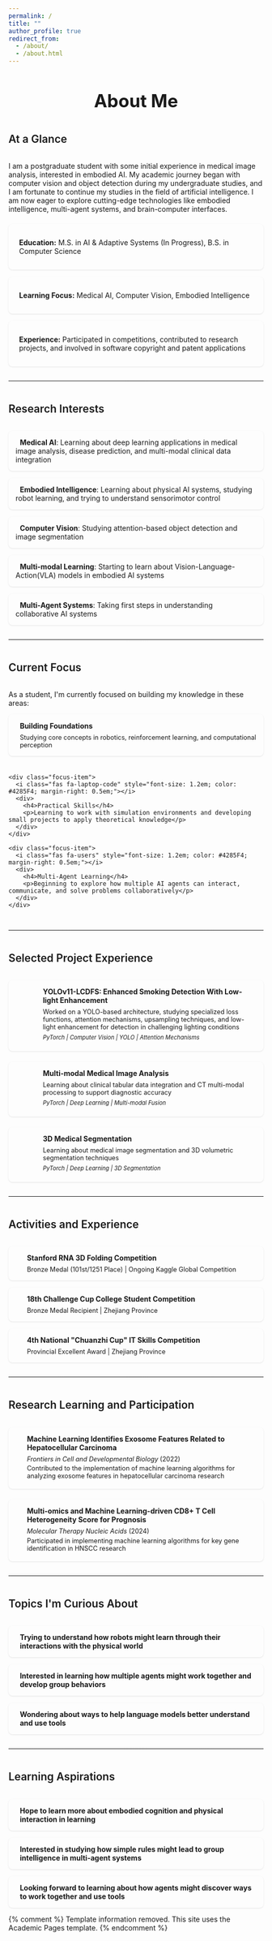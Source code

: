 ```yaml
---
permalink: /
title: ""
author_profile: true
redirect_from: 
  - /about/
  - /about.html
---
```


<div style="text-align: center; margin-bottom: 2em;">
  <h1 style="font-size: 2.5em; color: var(--global-text-color);">About Me</h1>
</div>

## At a Glance

I am a postgraduate student with some initial experience in medical image analysis, interested in embodied AI. My academic journey began with computer vision and object detection during my undergraduate studies, and I am fortunate to continue my studies in the field of artificial intelligence. I am now eager to explore cutting-edge technologies like embodied intelligence, multi-agent systems, and brain-computer interfaces.

<div class="highlight-box">
  <div class="highlight-item">
    <i class="fas fa-graduation-cap" style="font-size: 1.2em; color: #4285F4;"></i>
    <p><strong>Education:</strong> M.S. in AI & Adaptive Systems (In Progress), B.S. in Computer Science</p>
  </div>
  <div class="highlight-item">
    <i class="fas fa-flask" style="font-size: 1.2em; color: #4285F4;"></i>
    <p><strong>Learning Focus:</strong> Medical AI, Computer Vision, Embodied Intelligence</p>
  </div>
  <div class="highlight-item">
    <i class="fas fa-trophy" style="font-size: 1.2em; color: #4285F4;"></i>
    <p><strong>Experience:</strong> Participated in competitions, contributed to research projects, and involved in software copyright and patent applications</p>
  </div>
</div>

---

## Research Interests

<div class="research-interests">
  <div>
    <i class="fas fa-brain" style="font-size: 1.2em; color: #4285F4; margin-right: 0.5em;"></i>
    <strong>Medical AI</strong>: Learning about deep learning applications in medical image analysis, disease prediction, and multi-modal clinical data integration
  </div>
  <div>
    <i class="fas fa-robot" style="font-size: 1.2em; color: #4285F4; margin-right: 0.5em;"></i>
    <strong>Embodied Intelligence</strong>: Learning about physical AI systems, studying robot learning, and trying to understand sensorimotor control
  </div>
  <div>
    <i class="fas fa-eye" style="font-size: 1.2em; color: #4285F4; margin-right: 0.5em;"></i>
    <strong>Computer Vision</strong>: Studying attention-based object detection and image segmentation
  </div>
  <div>
    <i class="fas fa-project-diagram" style="font-size: 1.2em; color: #4285F4; margin-right: 0.5em;"></i>
    <strong>Multi-modal Learning</strong>: Starting to learn about Vision-Language-Action(VLA) models in embodied AI systems
  </div>
  <div>
    <i class="fas fa-users" style="font-size: 1.2em; color: #4285F4; margin-right: 0.5em;"></i>
    <strong>Multi-Agent Systems</strong>: Taking first steps in understanding collaborative AI systems
  </div>
</div>

---

## Current Focus

<div class="current-focus">
  <p>As a student, I'm currently focused on building my knowledge in these areas:</p>
  
  <div class="focus-grid">
    <div class="focus-item">
      <i class="fas fa-book-open" style="font-size: 1.2em; color: #4285F4; margin-right: 0.5em;"></i>
      <div>
        <h4>Building Foundations</h4>
        <p>Studying core concepts in robotics, reinforcement learning, and computational perception</p>
      </div>
    </div>
    
    <div class="focus-item">
      <i class="fas fa-laptop-code" style="font-size: 1.2em; color: #4285F4; margin-right: 0.5em;"></i>
      <div>
        <h4>Practical Skills</h4>
        <p>Learning to work with simulation environments and developing small projects to apply theoretical knowledge</p>
      </div>
    </div>
    
    <div class="focus-item">
      <i class="fas fa-users" style="font-size: 1.2em; color: #4285F4; margin-right: 0.5em;"></i>
      <div>
        <h4>Multi-Agent Learning</h4>
        <p>Beginning to explore how multiple AI agents can interact, communicate, and solve problems collaboratively</p>
      </div>
    </div>
  </div>
</div>

---

## Selected Project Experience

<div class="projects-preview">
  <div class="project-card">
    <div class="project-icon">
      <i class="fas fa-project-diagram" style="font-size: 1.5em; color: #4285F4;"></i>
    </div>
    <div class="project-details">
      <h4>YOLOv11-LCDFS: Enhanced Smoking Detection With Low-light Enhancement</h4>
      <p>Worked on a YOLO-based architecture, studying specialized loss functions, attention mechanisms, upsampling techniques, and low-light enhancement for detection in challenging lighting conditions</p>
      <p class="tech-used">PyTorch | Computer Vision | YOLO | Attention Mechanisms</p>
    </div>
  </div>
  
  <div class="project-card">
    <div class="project-icon">
      <i class="fas fa-microscope" style="font-size: 1.5em; color: #4285F4;"></i>
    </div>
    <div class="project-details">
      <h4>Multi-modal Medical Image Analysis</h4>
      <p>Learning about clinical tabular data integration and CT multi-modal processing to support diagnostic accuracy</p>
      <p class="tech-used">PyTorch | Deep Learning | Multi-modal Fusion</p>
    </div>
  </div>
  
  <div class="project-card">
    <div class="project-icon">
      <i class="fas fa-microscope" style="font-size: 1.5em; color: #4285F4;"></i>
    </div>
    <div class="project-details">
      <h4>3D Medical Segmentation</h4>
      <p>Learning about medical image segmentation and 3D volumetric segmentation techniques</p>
      <p class="tech-used">PyTorch | Deep Learning | 3D Segmentation</p>
    </div>
  </div>
</div>

---

## Activities and Experience

<div class="achievements-preview">
  <div class="achievement-card">
    <i class="fas fa-trophy" style="font-size: 1.2em; color: #D4AF37; margin-right: 0.5em;"></i>
    <div>
      <h4>Stanford RNA 3D Folding Competition</h4>
      <p>Bronze Medal (101st/1251 Place) | Ongoing Kaggle Global Competition</p>
    </div>
  </div>

  <div class="achievement-card">
    <i class="fas fa-medal" style="font-size: 1.2em; color: #CD7F32; margin-right: 0.5em;"></i>
    <div>
      <h4>18th Challenge Cup College Student Competition</h4>
      <p>Bronze Medal Recipient | Zhejiang Province</p>
    </div>
  </div>
  
  <div class="achievement-card">
    <i class="fas fa-award" style="font-size: 1.2em; color: #4285F4; margin-right: 0.5em;"></i>
    <div>
      <h4>4th National "Chuanzhi Cup" IT Skills Competition</h4>
      <p>Provincial Excellent Award | Zhejiang Province</p>
    </div>
  </div>
</div>

---

## Research Learning and Participation

<div class="publication-preview">
  <div class="publication-card">
    <i class="fas fa-file-alt" style="font-size: 1.2em; color: var(--global-text-color); margin-right: 0.5em;"></i>
    <div>
      <h4>Machine Learning Identifies Exosome Features Related to Hepatocellular Carcinoma</h4>
      <p><em>Frontiers in Cell and Developmental Biology</em> (2022)</p>
      <p>Contributed to the implementation of machine learning algorithms for analyzing exosome features in hepatocellular carcinoma research</p>
    </div>
  </div>
  
  <div class="publication-card">
    <i class="fas fa-file-alt" style="font-size: 1.2em; color: var(--global-text-color); margin-right: 0.5em;"></i>
    <div>
      <h4>Multi-omics and Machine Learning-driven CD8+ T Cell Heterogeneity Score for Prognosis</h4>
      <p><em>Molecular Therapy Nucleic Acids</em> (2024)</p>
      <p>Participated in implementing machine learning algorithms for key gene identification in HNSCC research</p>
    </div>
  </div>
</div>

---

## Topics I'm Curious About

<div class="curious-about">
  <div class="question-item">
    <h4><i class="fas fa-question-circle" style="font-size: 1.2em; color: #4285F4; margin-right: 0.5em;"></i>Trying to understand how robots might learn through their interactions with the physical world</h4>
  </div>
  
  <div class="question-item">
    <h4><i class="fas fa-question-circle" style="font-size: 1.2em; color: #4285F4; margin-right: 0.5em;"></i>Interested in learning how multiple agents might work together and develop group behaviors</h4>
  </div>
  
  <div class="question-item">
    <h4><i class="fas fa-question-circle" style="font-size: 1.2em; color: #4285F4; margin-right: 0.5em;"></i>Wondering about ways to help language models better understand and use tools</h4>
  </div>
</div>

---

## Learning Aspirations

<div class="future-goals">
  <div class="goal-item">
    <h4><i class="fas fa-lightbulb" style="font-size: 1.2em; color: #4285F4; margin-right: 0.5em;"></i>Hope to learn more about embodied cognition and physical interaction in learning</h4>
  </div>
  
  <div class="goal-item">
    <h4><i class="fas fa-users" style="font-size: 1.2em; color: #4285F4; margin-right: 0.5em;"></i>Interested in studying how simple rules might lead to group intelligence in multi-agent systems</h4>
  </div>
  
  <div class="goal-item">
    <h4><i class="fas fa-robot" style="font-size: 1.2em; color: #4285F4; margin-right: 0.5em;"></i>Looking forward to learning about how agents might discover ways to work together and use tools</h4>
  </div>
</div>

<style>
  /* Global styles */
  h2 {
    margin-top: 2em;
    margin-bottom: 1em;
    padding-bottom: 0.5em;
    border-bottom: 2px solid var(--global-border-color);
    color: var(--global-text-color);
    font-weight: 600;
  }
  
  hr {
    border: 0;
    height: 1px;
    background-image: linear-gradient(to right, rgba(0, 0, 0, 0), rgba(0, 0, 0, 0.15), rgba(0, 0, 0, 0));
    margin: 2em 0;
  }
  
  /* Highlight box */
  .highlight-box {
    display: flex;
    flex-wrap: wrap;
    justify-content: space-between;
    gap: 1em;
    margin: 1.5em 0;
  }
  
  .highlight-item {
    flex: 1 0 30%;
    min-width: 250px;
    display: flex;
    align-items: flex-start;
    gap: 0.5em;
    padding: 1em;
    background-color: var(--global-bg-color);
    border: 1px solid var(--global-border-color);
    border-radius: 8px;
    box-shadow: 0 1px 3px rgba(0,0,0,0.1);
  }
  
  /* Research interests */
  .research-interests {
    display: grid;
    grid-template-columns: repeat(auto-fill, minmax(300px, 1fr));
    gap: 1em;
  }
  
  .research-interests div {
    padding: 1em;
    background-color: var(--global-bg-color);
    border: 1px solid var(--global-border-color);
    border-radius: 8px;
    box-shadow: 0 1px 3px rgba(0,0,0,0.1);
    transition: all 0.2s ease-in-out;
    color: var(--global-text-color);
  }
  
  .research-interests div:hover {
    transform: translateY(-3px);
    box-shadow: 0 4px 8px rgba(0,0,0,0.1);
  }
  
  /* Current focus */
  .focus-grid {
    display: grid;
    grid-template-columns: repeat(auto-fill, minmax(300px, 1fr));
    gap: 1.5em;
    margin-top: 1em;
  }
  
  .focus-item {
    display: flex;
    align-items: flex-start;
    background-color: var(--global-bg-color);
    border: 1px solid var(--global-border-color);
    padding: 1em;
    border-radius: 8px;
    box-shadow: 0 1px 3px rgba(0,0,0,0.1);
    transition: all 0.2s ease-in-out;
    color: var(--global-text-color);
  }
  
  .focus-item:hover {
    transform: translateY(-3px);
    box-shadow: 0 4px 8px rgba(0,0,0,0.1);
  }
  
  .focus-item h4 {
    margin: 0 0 0.5em 0;
    color: var(--global-text-color);
  }
  
  .focus-item p {
    margin: 0;
    font-size: 0.9em;
    color: var(--global-text-color-light);
  }
  
  /* Projects preview */
  .projects-preview {
    display: grid;
    grid-template-columns: 1fr;
    gap: 1.5em;
  }
  
  .project-card {
    display: flex;
    align-items: flex-start;
    gap: 1em;
    padding: 1em;
    background-color: var(--global-bg-color);
    border: 1px solid var(--global-border-color);
    border-radius: 8px;
    box-shadow: 0 1px 3px rgba(0,0,0,0.1);
    transition: all 0.2s ease-in-out;
  }
  
  .project-card:hover {
    transform: translateY(-3px);
    box-shadow: 0 4px 8px rgba(0,0,0,0.1);
  }
  
  .project-icon {
    flex-shrink: 0;
    width: 40px;
    height: 40px;
    display: flex;
    align-items: center;
    justify-content: center;
  }
  
  .project-details h4 {
    margin: 0 0 0.5em 0;
    color: var(--global-text-color);
  }
  
  .project-details p {
    margin: 0 0 0.5em 0;
    font-size: 0.9em;
    color: var(--global-text-color);
  }
  
  .tech-used {
    font-size: 0.8em !important;
    color: var(--global-text-color-light) !important;
    font-style: italic;
  }
  
  /* Achievements preview */
  .achievements-preview {
    display: grid;
    grid-template-columns: 1fr;
    gap: 1em;
  }
  
  .achievement-card {
    display: flex;
    align-items: flex-start;
    gap: 1em;
    padding: 1em;
    background-color: var(--global-bg-color);
    border: 1px solid var(--global-border-color);
    border-radius: 8px;
    box-shadow: 0 1px 3px rgba(0,0,0,0.1);
    transition: all 0.2s ease-in-out;
  }
  
  .achievement-card:hover {
    transform: translateY(-3px);
    box-shadow: 0 4px 8px rgba(0,0,0,0.1);
  }
  
  .achievement-card h4 {
    margin: 0 0 0.5em 0;
    color: var(--global-text-color);
  }
  
  .achievement-card p {
    margin: 0;
    font-size: 0.9em;
    color: var(--global-text-color);
  }
  
  /* Publications preview */
  .publication-preview {
    display: grid;
    grid-template-columns: 1fr;
    gap: 1.5em;
  }
  
  .publication-card {
    display: flex;
    align-items: flex-start;
    gap: 1em;
    padding: 1em;
    background-color: var(--global-bg-color);
    border: 1px solid var(--global-border-color);
    border-radius: 8px;
    box-shadow: 0 1px 3px rgba(0,0,0,0.1);
    transition: all 0.2s ease-in-out;
  }
  
  .publication-card:hover {
    transform: translateY(-3px);
    box-shadow: 0 4px 8px rgba(0,0,0,0.1);
  }
  
  .publication-card h4 {
    margin: 0 0 0.5em 0;
    color: var(--global-text-color);
  }
  
  .publication-card p {
    margin: 0 0 0.3em 0;
    font-size: 0.9em;
    color: var(--global-text-color-light);
  }
  
  /* Questions and goals */
  .question-item,
  .goal-item {
    background-color: var(--global-bg-color);
    border: 1px solid var(--global-border-color);
    border-radius: 8px;
    overflow: hidden;
    box-shadow: 0 1px 3px rgba(0,0,0,0.1);
    padding: 1em;
    margin-bottom: 1em;
    transition: all 0.2s ease-in-out;
    color: var(--global-text-color);
  }
  
  .question-item:hover,
  .goal-item:hover {
    transform: translateY(-3px);
    box-shadow: 0 4px 8px rgba(0,0,0,0.1);
  }
  
  .question-item h4,
  .goal-item h4 {
    margin: 0;
    color: var(--global-text-color);
    display: flex;
    align-items: center;
  }
  
  /* Icon consistency */
  .fa, .fas, .far, .fab {
    color: inherit;
  }
  
  /* Responsive adjustments */
  @media (max-width: 768px) {
    .highlight-box,
    .focus-grid,
    .research-interests {
      grid-template-columns: 1fr;
    }
    
    .highlight-item {
      flex: 1 0 100%;
    }
  }
</style>

{% comment %}
Template information removed. This site uses the Academic Pages template.
{% endcomment %}
